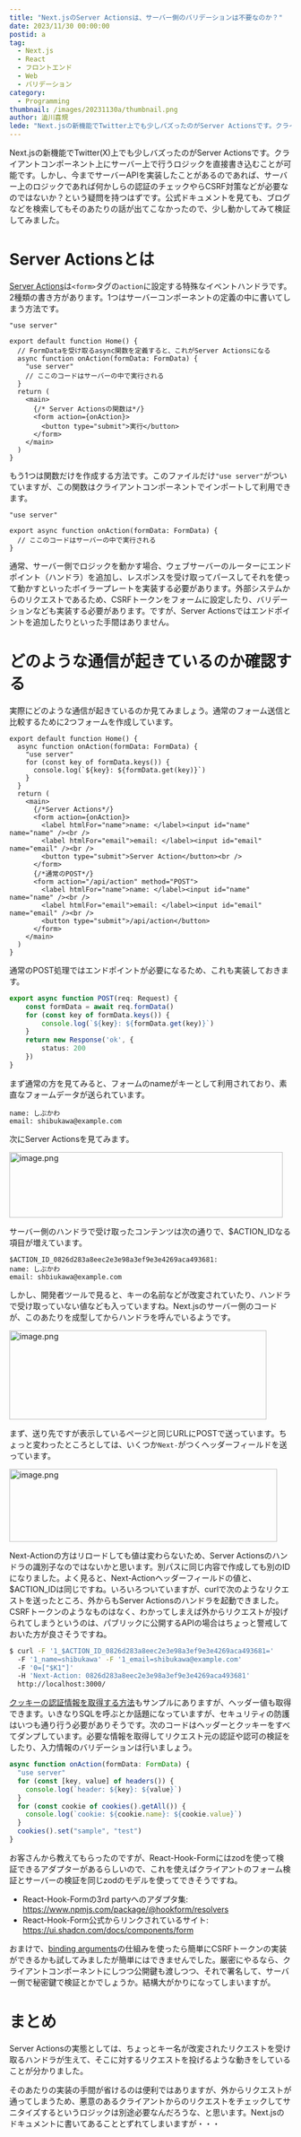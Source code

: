 ```yaml
---
title: "Next.jsのServer Actionsは、サーバー側のバリデーションは不要なのか？"
date: 2023/11/30 00:00:00
postid: a
tag:
  - Next.js
  - React
  - フロントエンド
  - Web
  - バリデーション
category:
  - Programming
thumbnail: /images/20231130a/thumbnail.png
author: 澁川喜規
lede: "Next.jsの新機能でTwitter上でも少しバズったのがServer Actionsです。クライアントコンポーネント上にサーバー上で行うロジックを直接書き込むことが可能です。"
---
```

Next.jsの新機能でTwitter(X)上でも少しバズったのがServer Actionsです。クライアントコンポーネント上にサーバー上で行うロジックを直接書き込むことが可能です。しかし、今までサーバーAPIを実装したことがあるのであれば、サーバー上のロジックであれば何かしらの認証のチェックやらCSRF対策などが必要なのではないか？という疑問を持つはずです。公式ドキュメントを見ても、ブログなどを検索してもそのあたりの話が出てこなかったので、少し動かしてみて検証してみました。

# Server Actionsとは

[Server Actions](https://nextjs.org/docs/app/api-reference/functions/server-actions)は`<form>`タグの`action`に設定する特殊なイベントハンドラです。2種類の書き方があります。1つはサーバーコンポーネントの定義の中に書いてしまう方法です。

```tsx
"use server"

export default function Home() {
  // FormDataを受け取るasync関数を定義すると、これがServer Actionsになる
  async function onAction(formData: FormData) {
    "use server"
    // ここのコードはサーバーの中で実行される
  }
  return (
    <main>
      {/* Server Actionsの関数は*/}
      <form action={onAction}>
        <button type="submit">実行</button>
      </form>
    </main>
  )
}
```

もう1つは関数だけを作成する方法です。このファイルだけ`"use server"`がついていますが、この関数はクライアントコンポーネントでインポートして利用できます。

```tsx
"use server"

export async function onAction(formData: FormData) {
  // ここのコードはサーバーの中で実行される
}
```

通常、サーバー側でロジックを動かす場合、ウェブサーバーのルーターにエンドポイント（ハンドラ）を追加し、レスポンスを受け取ってパースしてそれを使って動かすといったボイラープレートを実装する必要があります。外部システムからのリクエストであるため、CSRFトークンをフォームに設定したり、バリデーションなども実装する必要があります。ですが、Server Actionsではエンドポイントを追加したりといった手間はありません。

# どのような通信が起きているのか確認する

実際にどのような通信が起きているのか見てみましょう。通常のフォーム送信と比較するために2つフォームを作成しています。

```tsx src/app/page.tsx
export default function Home() {
  async function onAction(formData: FormData) {
    "use server"
    for (const key of formData.keys()) {
      console.log(`${key}: ${formData.get(key)}`)
    }
  }
  return (
    <main>
      {/*Server Actions*/}
      <form action={onAction}>
        <label htmlFor="name">name: </label><input id="name" name="name" /><br />
        <label htmlFor="email">email: </label><input id="email" name="email" /><br />
        <button type="submit">Server Action</button><br />
      </form>
      {/*通常のPOST*/}
      <form action="/api/action" method="POST">
        <label htmlFor="name">name: </label><input id="name" name="name" /><br />
        <label htmlFor="email">email: </label><input id="email" name="email" /><br />
        <button type="submit">/api/action</button>
      </form>
    </main>
  )
}
```

通常のPOST処理ではエンドポイントが必要になるため、これも実装しておきます。

```ts src/app/api/action/route.ts
export async function POST(req: Request) {
    const formData = await req.formData()
    for (const key of formData.keys()) {
        console.log(`${key}: ${formData.get(key)}`)
    }
    return new Response('ok', {
        status: 200
    })
}
```

まず通常の方を見てみると、フォームのnameがキーとして利用されており、素直なフォームデータが送られています。

```
name: しぶかわ
email: shibukawa@example.com
```

次にServer Actionsを見てみます。

<img src="/images/20231130a/image.png" alt="image.png" width="488" height="117" loading="lazy">

サーバー側のハンドラで受け取ったコンテンツは次の通りで、$ACTION_IDなる項目が増えています。

```
$ACTION_ID_0826d283a8eec2e3e98a3ef9e3e4269aca493681:
name: しぶかわ
email: shbiukawa@example.com
```

しかし、開発者ツールで見ると、キーの名前などが改変されていたり、ハンドラで受け取っていない値なども入っていますね。Next.jsのサーバー側のコードが、このあたりを成型してからハンドラを呼んでいるようです。

<img src="/images/20231130a/image_2.png" alt="image.png" width="459" height="159" loading="lazy">


まず、送り先ですが表示しているページと同じURLにPOSTで送っています。ちょっと変わったところとしては、いくつか`Next-`がつくヘッダーフィールドを送っています。

<img src="/images/20231130a/image_3.png" alt="image.png" width="478" height="130" loading="lazy">

Next-Actionの方はリロードしても値は変わらないため、Server Actionsのハンドラの識別子なのではないかと思います。別パスに同じ内容で作成しても別のIDになりました。よく見ると、Next-Actionヘッダーフィールドの値と、$ACTION_IDは同じですね。いろいろついていますが、curlで次のようなリクエストを送ったところ、外からもServer Actionsのハンドラを起動できました。CSRFトークンのようなものはなく、わかってしまえば外からリクエストが投げられてしまうというのは、パブリックに公開するAPIの場合はちょっと警戒しておいた方が良さそうですね。

```bash
$ curl -F '1_$ACTION_ID_0826d283a8eec2e3e98a3ef9e3e4269aca493681='
  -F '1_name=shibukawa' -F '1_email=shibukawa@example.com'
  -F '0=["$K1"]'
  -H 'Next-Action: 0826d283a8eec2e3e98a3ef9e3e4269aca493681'
  http://localhost:3000/
```

[クッキーの認証情報を取得する方法](https://nextjs.org/docs/app/building-your-application/data-fetching/forms-and-mutations#reading-cookies)もサンプルにありますが、ヘッダー値も取得できます。いきなりSQLを呼ぶとか話題になっていますが、セキュリティの防護はいつも通り行う必要がありそうです。次のコードはヘッダーとクッキーをすべてダンプしています。必要な情報を取得してリクエスト元の認証や認可の検証をしたり、入力情報のバリデーションは行いましょう。

```ts
async function onAction(formData: FormData) {
  "use server"
  for (const [key, value] of headers()) {
    console.log(`header: ${key}: ${value}`)
  }
  for (const cookie of cookies().getAll()) {
    console.log(`cookie: ${cookie.name}: ${cookie.value}`)
  }
  cookies().set("sample", "test")
}
```

お客さんから教えてもらったのですが、React-Hook-Formにはzodを使って検証できるアダプターがあるらしいので、これを使えばクライアントのフォーム検証とサーバーの検証を同じzodのモデルを使ってできそうですね。

* React-Hook-Formの3rd partyへのアダプタ集: https://www.npmjs.com/package/@hookform/resolvers
* React-Hook-Form公式からリンクされているサイト: https://ui.shadcn.com/docs/components/form

おまけで、[binding arguments](https://nextjs.org/docs/app/api-reference/functions/server-actions#binding-arguments)の仕組みを使ったら簡単にCSRFトークンの実装ができるかも試してみましたが簡単にはできませんでした。厳密にやるなら、クライアントコンポーネントにしつつ公開鍵も渡しつつ、それで署名して、サーバー側で秘密鍵で検証とかでしょうか。結構大がかりになってしまいますが。

# まとめ

Server Actionsの実態としては、ちょっとキー名が改変されたリクエストを受け取るハンドラが生えて、そこに対するリクエストを投げるような動きをしていることが分かりました。

そのあたりの実装の手間が省けるのは便利ではありますが、外からリクエストが通ってしまうため、悪意のあるクライアントからのリクエストをチェックしてサニタイズするというロジックは別途必要なんだろうな、と思います。Next.jsのドキュメントに書いてあることとずれてしまいますが・・・

